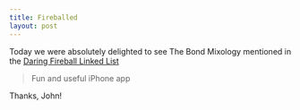 ```yaml
---
title: Fireballed 
layout: post
---
```


Today we were absolutely delighted to see The Bond Mixology mentioned in the [Daring Fireball Linked List]
> Fun and useful iPhone app

Thanks, John!

[Daring Fireball Linked List]:http://daringfireball.net/linked/2011/06/01/bond-mixology